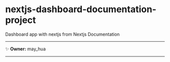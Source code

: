 # nextjs-dashboard-documentation-project
Dashboard app with nextjs from Nextjs Documentation

---

✨ **Owner:** may_hua

---
